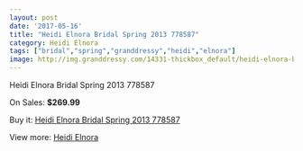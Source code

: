 ```yaml
---
layout: post
date: '2017-05-16'
title: "Heidi Elnora Bridal Spring 2013 778587"
category: Heidi Elnora
tags: ["bridal","spring","granddressy","heidi","elnora"]
image: http://img.granddressy.com/14331-thickbox_default/heidi-elnora-bridal-spring-2013-778587.jpg
---
```

Heidi Elnora Bridal Spring 2013 778587

On Sales: **$269.99**
<a href="https://www.granddressy.com/en/heidi-elnora/13384-heidi-elnora-bridal-spring-2013-778587.html"><amp-img layout="responsive" width="600" height="600" src="//img.granddressy.com/14331-thickbox_default/heidi-elnora-bridal-spring-2013-778587.jpg" alt="Heidi Elnora Bridal Spring 2013 778587 0" /></a>

Buy it: [Heidi Elnora Bridal Spring 2013 778587](https://www.granddressy.com/en/heidi-elnora/13384-heidi-elnora-bridal-spring-2013-778587.html "Heidi Elnora Bridal Spring 2013 778587")

View more: [Heidi Elnora](https://www.granddressy.com/en/189-heidi-elnora "Heidi Elnora")